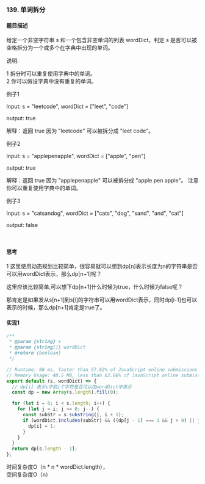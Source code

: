 ### 139. 单词拆分

#### 题目描述

给定一个非空字符串 s 和一个包含非空单词的列表 wordDict，判定 s 是否可以被空格拆分为一个或多个在字典中出现的单词。
<br/>

说明:<br/>


1 拆分时可以重复使用字典中的单词。<br/>
2 你可以假设字典中没有重复的单词。<br/>



例子1<br/>

Input:  s = "leetcode", wordDict = ["leet", "code"]<br/>

output: true<br/>

解释：返回 true 因为 "leetcode" 可以被拆分成 "leet code"。
<br/>


例子2<br/>

Input: s = "applepenapple", wordDict = ["apple", "pen"]<br/>

output: true<br/>

解释：返回 true 因为 "applepenapple" 可以被拆分成 "apple pen apple"。
     注意你可以重复使用字典中的单词。
<br/>

例子3<br/>

Input: s = "catsandog", wordDict = ["cats", "dog", "sand", "and", "cat"]<br/>

output: false<br/>

<br/>




#### 思考

1 这里使用动态规划比较简单，很容易就可以想到dp[n]表示长度为n的字符串是否可以用wordDict表示，那么dp[n+1]呢？<br/>

这里应该比较简单,可以想下dp[n+1]什么时候为true，什么时候为false呢？<br/>

那肯定是如果发从s[n+1]到s[i]的字符串可以用wordDict表示，同时dp[i-1]也可以表示的时候，那么dp[n+1]肯定是true了。

#### 实现1
```js
/**
 * @param {string} s
 * @param {string[]} wordDict
 * @return {boolean}
 */

// Runtime: 88 ms, faster than 57.62% of JavaScript online submissions for Word Break.
// Memory Usage: 40.5 MB, less than 62.66% of JavaScript online submissions for Word Break.
export default (s, wordDict) => {
  // dp[i] 表示s中前i个字符是否可以在wordDict中表示
  const dp = new Array(s.length).fill(0);

  for (let i = 0; i < s.length; i++) {
    for (let j = i; j >= 0; j--) {
      const subStr = s.substring(j, i + 1);
      if (wordDict.includes(subStr) && ((dp[j - 1] === 1 && j > 0) || j === 0)) {
        dp[i] = 1;
      }
    }
  }
  return dp[s.length - 1];
};


```
时间复杂度O（n * n * wordDict.length），<br/>
空间复杂度O（n）

